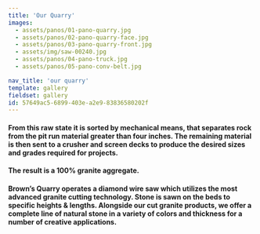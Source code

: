```yaml
---
title: 'Our Quarry'
images:
  - assets/panos/01-pano-quarry.jpg
  - assets/panos/02-pano-quarry-face.jpg
  - assets/panos/03-pano-quarry-front.jpg
  - assets/img/saw-00240.jpg
  - assets/panos/04-pano-truck.jpg
  - assets/panos/05-pano-conv-belt.jpg

nav_title: 'our quarry'
template: gallery
fieldset: gallery
id: 57649ac5-6899-403e-a2e9-83836580202f
---
```

<h4> From this raw state it is sorted by mechanical means, that separates rock from the pit run material greater than four inches. The remaining material is then sent to a crusher and screen decks to produce the desired sizes and grades required for projects.</h4>
<h4>The result is a 100% granite aggregate.</h4>
<h4>Brown&#8217;s Quarry operates a diamond wire saw which utilizes the most advanced granite cutting technology. Stone is sawn on the beds to specific heights &amp; lengths. Alongside our cut granite products, we offer a complete line of natural stone in a variety of colors and thickness for a number of creative applications.</h4>
<!--<p>
<img src="/assets/wire_saw_656x325_00240.jpg" class="oversized captioned" alt="Custom Build Diamond Wire Saw" data-action="zoom">
</p>
<div><a href="/assets/wire_saw_656x325_00240.jpg"><img src="/assets/wire_saw_656x325_00240.jpg" /></a><h4>Custom Build Diamond Wire Saw</h4></div>-->
